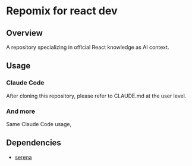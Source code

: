 # Repomix for react dev
## Overview
A repository specializing in official React knowledge as AI context.

## Usage
### Claude Code
After cloning this repository, please refer to CLAUDE.md at the user level.

### And more
Same Claude Code usage,

## Dependencies
- [serena](https://github.com/oraios/serena)
